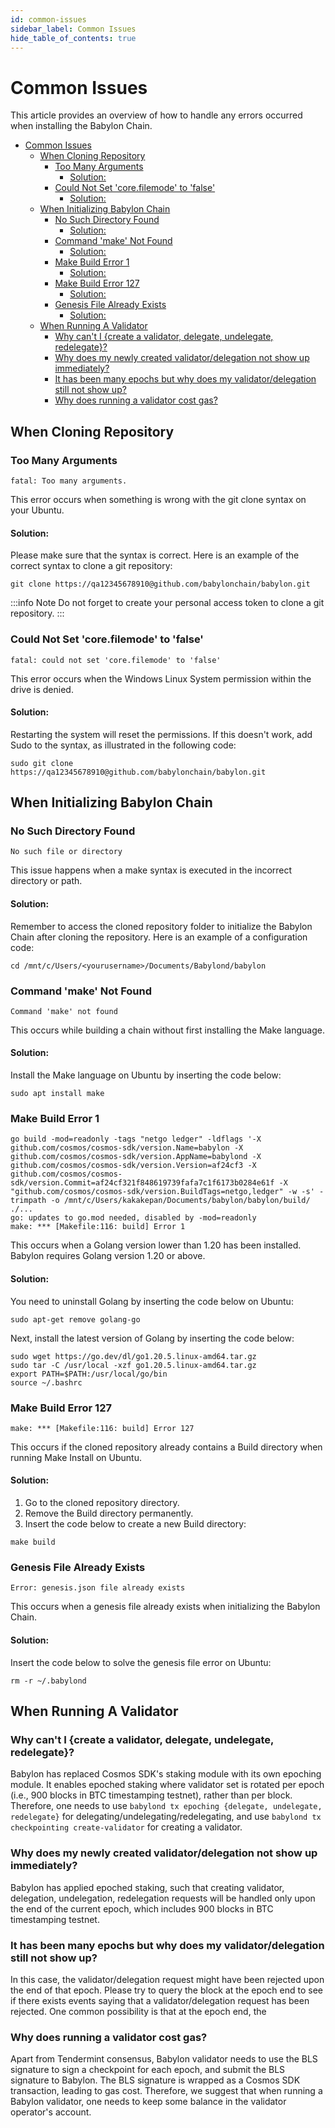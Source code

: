 ```yaml
---
id: common-issues
sidebar_label: Common Issues
hide_table_of_contents: true
---
```


# Common Issues

This article provides an overview of how to handle any errors occurred when installing the Babylon Chain.

- [Common Issues](#common-issues)
  - [When Cloning Repository](#when-cloning-repository)
    - [Too Many Arguments](#too-many-arguments)
      - [Solution:](#solution)
    - [Could Not Set 'core.filemode' to 'false'](#could-not-set-corefilemode-to-false)
      - [Solution:](#solution-1)
  - [When Initializing Babylon Chain](#when-initializing-babylon-chain)
    - [No Such Directory Found](#no-such-directory-found)
      - [Solution:](#solution-2)
    - [Command 'make' Not Found](#command-make-not-found)
      - [Solution:](#solution-3)
    - [Make Build Error 1](#make-build-error-1)
      - [Solution:](#solution-4)
    - [Make Build Error 127](#make-build-error-127)
      - [Solution:](#solution-5)
    - [Genesis File Already Exists](#genesis-file-already-exists)
      - [Solution:](#solution-6)
  - [When Running A Validator](#when-running-a-validator)
    - [Why can't I {create a validator, delegate, undelegate, redelegate}?](#why-cant-i-create-a-validator-delegate-undelegate-redelegate)
    - [Why does my newly created validator/delegation not show up immediately?](#why-does-my-newly-created-validatordelegation-not-show-up-immediately)
    - [It has been many epochs but why does my validator/delegation still not show up?](#it-has-been-many-epochs-but-why-does-my-validatordelegation-still-not-show-up)
    - [Why does running a validator cost gas?](#why-does-running-a-validator-cost-gas)

## When Cloning Repository

### Too Many Arguments

```
fatal: Too many arguments.
```

This error occurs when something is wrong with the git clone syntax on your Ubuntu.

#### Solution:

Please make sure that the syntax is correct. Here is an example of the correct syntax to clone a git repository:

```
git clone https://qa12345678910@github.com/babylonchain/babylon.git
```

:::info Note
Do not forget to create your personal access token to clone a git repository.
:::

### Could Not Set 'core.filemode' to 'false'

```
fatal: could not set 'core.filemode' to 'false'
```

This error occurs when the Windows Linux System permission within the drive is denied.

#### Solution:

Restarting the system will reset the permissions. If this doesn't work, add Sudo to the syntax, as illustrated in the following code:

```
sudo git clone https://qa12345678910@github.com/babylonchain/babylon.git
```

## When Initializing Babylon Chain

### No Such Directory Found

```
No such file or directory
```

This issue happens when a make syntax is executed in the incorrect directory or path.

#### Solution:
Remember to access the cloned repository folder to initialize the Babylon Chain after cloning the repository. Here is an example of a configuration code:

```
cd /mnt/c/Users/<yourusername>/Documents/Babylond/babylon
```

### Command 'make' Not Found

```
Command 'make' not found
```

This occurs while building a chain without first installing the Make language.

#### Solution:

Install the Make language on Ubuntu by inserting the code below:

```
sudo apt install make
```

### Make Build Error 1

```
go build -mod=readonly -tags "netgo ledger" -ldflags '-X github.com/cosmos/cosmos-sdk/version.Name=babylon -X github.com/cosmos/cosmos-sdk/version.AppName=babylond -X github.com/cosmos/cosmos-sdk/version.Version=af24cf3 -X github.com/cosmos/cosmos-sdk/version.Commit=af24cf321f848619739fafa7c1f6173b0284e61f -X "github.com/cosmos/cosmos-sdk/version.BuildTags=netgo,ledger" -w -s' -trimpath -o /mnt/c/Users/kakakepan/Documents/babylon/babylon/build/ ./...
go: updates to go.mod needed, disabled by -mod=readonly
make: *** [Makefile:116: build] Error 1
```

This occurs when a Golang version lower than 1.20 has been installed. Babylon requires Golang version 1.20 or above.

#### Solution:

You need to uninstall Golang by inserting the code below on Ubuntu:

```
sudo apt-get remove golang-go
```

Next, install the latest version of Golang by inserting the code below:

```
sudo wget https://go.dev/dl/go1.20.5.linux-amd64.tar.gz
sudo tar -C /usr/local -xzf go1.20.5.linux-amd64.tar.gz
export PATH=$PATH:/usr/local/go/bin
source ~/.bashrc
```

### Make Build Error 127

```
make: *** [Makefile:116: build] Error 127
```

This occurs if the cloned repository already contains a Build directory when running Make Install on Ubuntu.

#### Solution:

1. Go to the cloned repository directory.
2. Remove the Build directory permanently.
3. Insert the code below to create a new Build directory:


```
make build
```

### Genesis File Already Exists

```
Error: genesis.json file already exists
```

This occurs when a genesis file already exists when initializing the Babylon Chain.

#### Solution:

Insert the code below to solve the genesis file error on Ubuntu:

```
rm -r ~/.babylond
```

## When Running A Validator

### Why can't I {create a validator, delegate, undelegate, redelegate}?

Babylon has replaced Cosmos SDK's staking module with its own epoching module.
It enables epoched staking where validator set is rotated per epoch (i.e., 900 blocks in BTC timestamping testnet), rather than per block.
Therefore, one needs to use `babylond tx epoching {delegate, undelegate, redelegate}` for delegating/undelegating/redelegating,
and use `babylond tx checkpointing create-validator` for creating a validator.

### Why does my newly created validator/delegation not show up immediately?

Babylon has applied epoched staking, such that creating validator, delegation, undelegation, redelegation requests
will be handled only upon the end of the current epoch, which includes 900 blocks in BTC timestamping testnet.

### It has been many epochs but why does my validator/delegation still not show up?

In this case, the validator/delegation request might have been rejected upon the end of that epoch.
Please try to query the block at the epoch end to see if there exists events saying that a validator/delegation request has been rejected.
One common possibility is that at the epoch end, the 

### Why does running a validator cost gas?

Apart from Tendermint consensus, Babylon validator needs to use the BLS signature to sign a checkpoint for each epoch, and submit the BLS signature to Babylon.
The BLS signature is wrapped as a Cosmos SDK transaction, leading to gas cost.
Therefore, we suggest that when running a Babylon validator, one needs to keep some balance in the validator operator's account.
